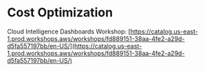 # Cost Optimization




Cloud Intelligence Dashboards Workshop: [https://catalog.us-east-1.prod.workshops.aws/workshops/fd889151-38aa-4fe2-a29d-d5fa557197bb/en-US/](https://catalog.us-east-1.prod.workshops.aws/workshops/fd889151-38aa-4fe2-a29d-d5fa557197bb/en-US/)










